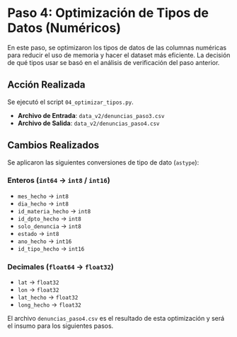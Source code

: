 # Paso 4: Optimización de Tipos de Datos (Numéricos)

En este paso, se optimizaron los tipos de datos de las columnas numéricas para reducir el uso de memoria y hacer el dataset más eficiente. La decisión de qué tipos usar se basó en el análisis de verificación del paso anterior.

## Acción Realizada

Se ejecutó el script `04_optimizar_tipos.py`.

*   **Archivo de Entrada**: `data_v2/denuncias_paso3.csv`
*   **Archivo de Salida**: `data_v2/denuncias_paso4.csv`

## Cambios Realizados

Se aplicaron las siguientes conversiones de tipo de dato (`astype`):

### Enteros (`int64` -> `int8` / `int16`)
*   `mes_hecho` -> `int8`
*   `dia_hecho` -> `int8`
*   `id_materia_hecho` -> `int8`
*   `id_dpto_hecho` -> `int8`
*   `solo_denuncia` -> `int8`
*   `estado` -> `int8`
*   `ano_hecho` -> `int16`
*   `id_tipo_hecho` -> `int16`

### Decimales (`float64` -> `float32`)
*   `lat` -> `float32`
*   `lon` -> `float32`
*   `lat_hecho` -> `float32`
*   `long_hecho` -> `float32`

El archivo `denuncias_paso4.csv` es el resultado de esta optimización y será el insumo para los siguientes pasos.
